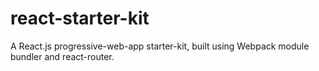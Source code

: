 # react-starter-kit
A React.js progressive-web-app starter-kit, built using Webpack module bundler and react-router.
